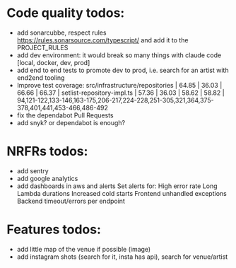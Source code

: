 # Code quality todos:
- add sonarcubbe, respect rules https://rules.sonarsource.com/typescript/ and add it to the PROJECT_RULES
- add dev environment: it would break so many things with claude code
    [local, docker, dev, prod]
- add end to end tests to promote dev to prod, i.e. search for an artist with end2end tooling
- Improve test coverage:
  src/infrastructure/repositories |   64.85 |    36.03 |   66.66 |   66.37 |
  setlist-repository-impl.ts     |   57.36 |    36.03 |   58.62 |   58.82 | 94,121-122,133-146,163-175,206-217,224-228,251-305,321,364,375-378,401,441,453-466,486-492
- fix the dependabot Pull Requests
- add snyk? or dependabot is enough?

# NRFRs todos:
- add sentry
- add google analytics
- add dashboards in aws and alerts 
    Set alerts for:
    High error rate
    Long Lambda durations
    Increased cold starts
    Frontend unhandled exceptions
    Backend timeout/errors per endpoint

# Features todos:
- add little map of the venue if possible (image)
- add instagram shots (search for it, insta has api), search for venue/artist
